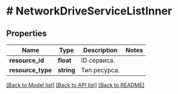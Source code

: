 # # NetworkDriveServiceListInner

## Properties

Name | Type | Description | Notes
------------ | ------------- | ------------- | -------------
**resource_id** | **float** | ID сервиса. |
**resource_type** | **string** | Тип ресурса. |

[[Back to Model list]](../../README.md#models) [[Back to API list]](../../README.md#endpoints) [[Back to README]](../../README.md)
